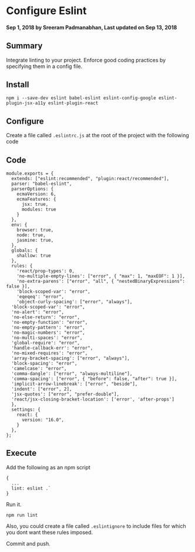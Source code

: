 # Configure Eslint

#### Sep 1, 2018 by Sreeram Padmanabhan, Last updated on Sep 13, 2018

## Summary

Integrate linting to your project. Enforce good coding practices by specifying them in a config file.

## Install

`npm i --save-dev eslint babel-eslint eslint-config-google eslint-plugin-jsx-a11y eslint-plugin-react`

## Configure

Create a file called `.eslintrc.js` at the root of the project with the following code

## Code

    module.exports = {
      extends: ["eslint:recommended", "plugin:react/recommended"],
      parser: "babel-eslint",
      parserOptions: {
        ecmaVersion: 6,
        ecmaFeatures: {
          jsx: true,
          modules: true
        }
      },
      env: {
        browser: true,
        node: true,
        jasmine: true,
      },
      globals: {
        shallow: true
      },
      rules: {
        'react/prop-types': 0,
        'no-multiple-empty-lines': ["error", { "max": 1, "maxEOF": 1 }],
        'no-extra-parens': ["error", "all", { "nestedBinaryExpressions": false }],
        'block-scoped-var': "error",
        'eqeqeq': "error",
        'object-curly-spacing': ["error", "always"],
      'block-scoped-var': "error",
      'no-alert': "error",
      'no-else-return': "error",
      'no-empty-function': "error",
      'no-empty-pattern': "error",
      'no-magic-numbers': "error",
      'no-multi-spaces': "error",
      'global-require': "error",
      'handle-callback-err': "error",
      'no-mixed-requires': "error",
      'array-bracket-spacing': ["error", "always"],
      'block-spacing': "error",
      'camelcase': "error",
      'comma-dangle': ["error", "always-multiline"],
      'comma-spacing': ["error", { "before": false, "after": true }],
      'implicit-arrow-linebreak': ["error", "beside"],
      'indent': ["error", 2],
      'jsx-quotes': ["error", "prefer-double"],
      'react/jsx-closing-bracket-location': ['error', 'after-props']
      },
      settings: {
        react: {
          version: "16.0",
        }
      },
    };

## Execute

Add the following as an npm script

    {
      ...
      lint: eslint .`
    }

Run it.

`npm run lint`

Also, you could create a file called `.eslintignore` to include files for which you dont want these rules imposed.

Commit and push.
